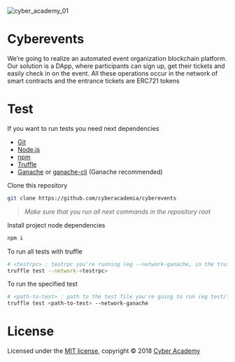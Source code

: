 ![cyber_academy_01](https://camo.githubusercontent.com/570941ccc5af616edbe376dcfd8d75978223b261/68747470733a2f2f63646e2e65766275632e636f6d2f6576656e746c6f676f732f3235363732393335332f796f75747562652e706e67)

# Cyberevents

We’re going to realize an automated event organization blockchain platform. Our solution is a DApp, where participants can sign up, get their tickets and easily check in on the event. All these operations occur in the network of smart contracts and the entrance tickets are ERC721 tokens

# Test

If you want to run tests you need next dependencies

- [Git](https://git-scm.com/)
- [Node.js](https://nodejs.org)
- [npm](https://www.npmjs.com/get-npm)
- [Truffle](https://truffleframework.com/)
- [Ganache](https://truffleframework.com/ganache) or [ganache-cli](https://github.com/trufflesuite/ganache-cli) (Ganache recommended)

Clone this repository

```sh
git clone https://github.com/cyberacademia/cyberevents
```

> _Make sure that you run all next commands in the repository root_

Install project node dependencies

```sh
npm i
```

To run all tests with truffle

```sh
# <testrpc> : testrpc you're running (eg --network-ganache, in the truffle-config.js you can find all networks names)
truffle test --network-<testrpc>
```

To run the specified test

```sh
# <path-to-test> : path to the test file you're going to run (eg test/TestTicket.test.js)
truffle test <path-to-test> --network-ganache
```

# License

Licensed under the [MIT license](https://github.com/cyberevents/cyber-academy-dapp/edit/master/LICENSE), copyright © 2018 [Cyber Academy](https://github.com/cyberevents)
